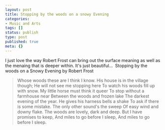 ```yaml
---
layout: post
title: Stopping by the woods on a snowy Evening
categories:
- Music and Arts
tags: []
status: publish
type: post
published: true
meta: {}
---
```

I just love the way Robert Frost can bring out the surface meaning as well as the menaing that is deeper within. It's just beautiful...  Stopping by the woods on a Snowy Evening by Robert Frost

> Whose woods these are I think I know. His house is in the village though; He will not see me stopping here To watch his woods fill up with snow. My little horse must think it queer To stop without a farmhouse near Between the woods and frozen lake The darkest evening of the year. He gives his harness bells a shake To ask if there is some mistake. The only other sound's the sweep Of easy wind and downy flake. The woods are lovely, dark and deep. But I have promises to keep, And miles to go before I sleep, And miles to go before I sleep.

